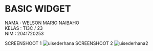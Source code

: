 # BASIC WIDGET
NAMA : WELSON MARIO NAIBAHO <br>
KELAS : TI3C / 23 <br>
NIM : 2041720253 <br>

SCREENSHOOT 1
![uisederhana](https://user-images.githubusercontent.com/74538482/205568695-14e110bb-b5c2-4f4b-bac1-c150d1ccd341.jpg)
SCREENSHOOT 2
![uisederhana2](https://user-images.githubusercontent.com/74538482/205568732-6bf409dd-3916-4a62-9076-3a8a03989005.jpg)
